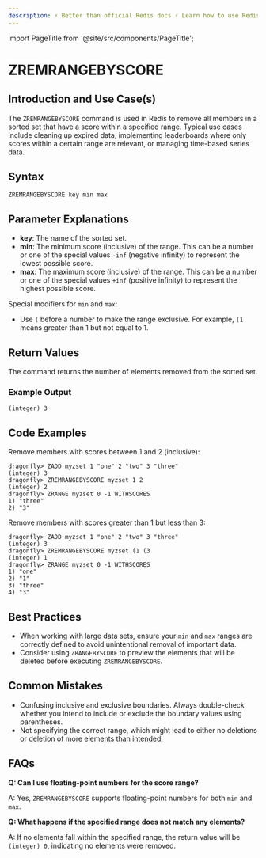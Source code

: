 ```yaml
---
description: ⚡ Better than official Redis docs ⚡ Learn how to use Redis ZREMRANGEBYSCORE command to remove all members in a sorted set within the given scores.
---
```


import PageTitle from '@site/src/components/PageTitle';

# ZREMRANGEBYSCORE

<PageTitle title="Redis ZREMRANGEBYSCORE Command (Documentation) | Dragonfly" />

## Introduction and Use Case(s)

The `ZREMRANGEBYSCORE` command is used in Redis to remove all members in a sorted set that have a score within a specified range. Typical use cases include cleaning up expired data, implementing leaderboards where only scores within a certain range are relevant, or managing time-based series data.

## Syntax

```
ZREMRANGEBYSCORE key min max
```

## Parameter Explanations

- **key**: The name of the sorted set.
- **min**: The minimum score (inclusive) of the range. This can be a number or one of the special values `-inf` (negative infinity) to represent the lowest possible score.
- **max**: The maximum score (inclusive) of the range. This can be a number or one of the special values `+inf` (positive infinity) to represent the highest possible score.

Special modifiers for `min` and `max`:

- Use `(` before a number to make the range exclusive. For example, `(1` means greater than 1 but not equal to 1.

## Return Values

The command returns the number of elements removed from the sorted set.

### Example Output

```cli
(integer) 3
```

## Code Examples

Remove members with scores between 1 and 2 (inclusive):

```cli
dragonfly> ZADD myzset 1 "one" 2 "two" 3 "three"
(integer) 3
dragonfly> ZREMRANGEBYSCORE myzset 1 2
(integer) 2
dragonfly> ZRANGE myzset 0 -1 WITHSCORES
1) "three"
2) "3"
```

Remove members with scores greater than 1 but less than 3:

```cli
dragonfly> ZADD myzset 1 "one" 2 "two" 3 "three"
(integer) 3
dragonfly> ZREMRANGEBYSCORE myzset (1 (3
(integer) 1
dragonfly> ZRANGE myzset 0 -1 WITHSCORES
1) "one"
2) "1"
3) "three"
4) "3"
```

## Best Practices

- When working with large data sets, ensure your `min` and `max` ranges are correctly defined to avoid unintentional removal of important data.
- Consider using `ZRANGEBYSCORE` to preview the elements that will be deleted before executing `ZREMRANGEBYSCORE`.

## Common Mistakes

- Confusing inclusive and exclusive boundaries. Always double-check whether you intend to include or exclude the boundary values using parentheses.
- Not specifying the correct range, which might lead to either no deletions or deletion of more elements than intended.

## FAQs

**Q: Can I use floating-point numbers for the score range?**

A: Yes, `ZREMRANGEBYSCORE` supports floating-point numbers for both `min` and `max`.

**Q: What happens if the specified range does not match any elements?**

A: If no elements fall within the specified range, the return value will be `(integer) 0`, indicating no elements were removed.
